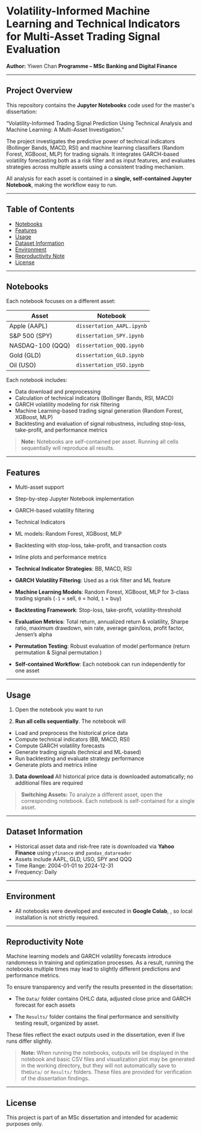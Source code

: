 # Volatility-Informed Machine Learning and Technical Indicators for Multi-Asset Trading Signal Evaluation
**Author:** Yiwen Chan 
**Programme – MSc Banking and Digital Finance**  


---

## Project Overview

This repository contains the  **Jupyter Notebooks** code used for the master's dissertation:

 “Volatility-Informed Trading Signal Prediction Using Technical Analysis and Machine Learning: A Multi-Asset Investigation.” 

The project investigates the predictive power of technical indicators (Bollinger Bands, MACD, RSI) and machine learning classifiers (Random Forest, XGBoost, MLP) for trading signals. It integrates GARCH-based volatility forecasting both as a risk filter and as input features, and evaluates strategies across multiple assets using a consistent trading mechanism.

All analysis for each asset is contained in a **single, self-contained Jupyter Notebook**, making the workflow easy to run.

---

## Table of Contents
- [Notebooks](#notebooks)
- [Features](#features)
- [Usage](#usage)
- [Dataset Information](#dataset-information)
- [Environment](#environment)
- [Reproductivity Note](#reproductivity-note) 
- [License](#license)


---

## Notebooks

Each notebook focuses on a different asset:

| Asset | Notebook |
|-------|---------|
| Apple (AAPL) | `dissertation_AAPL.ipynb` |
| S&P 500 (SPY) | `dissertation_SPY.ipynb` |
| NASDAQ-100 (QQQ) | `dissertation_QQQ.ipynb` |
| Gold (GLD) | `dissertation_GLD.ipynb` |
| Oil (USO) | `dissertation_USO.ipynb` |



Each notebook includes:  
- Data download and preprocessing  
- Calculation of technical indicators (Bollinger Bands, RSI, MACD)  
- GARCH volatility modeling for risk filtering  
- Machine Learning-based trading signal generation (Random Forest, XGBoost, MLP)  
- Backtesting and evaluation of signal robustness, including stop-loss, take-profit, and performance metrics  

> **Note:** Notebooks are self-contained per asset. Running all cells sequentially will reproduce all results.  

---

## Features
- Multi-asset support
- Step-by-step Jupyter Notebook implementation
- GARCH-based volatility filtering
- Technical Indicators
- ML models: Random Forest, XGBoost, MLP
- Backtesting with stop-loss, take-profit, and transaction costs
- Inline plots and performance metrics

- **Technical Indicator Strategies**: BB, MACD, RSI  
- **GARCH Volatility Filtering**: Used as a risk filter and ML feature  
- **Machine Learning Models**: Random Forest, XGBoost, MLP for 3-class trading signals (`-1` = sell, `0` = hold, `1` = buy)  
- **Backtesting Framework**: Stop-loss, take-profit, volatility-threshold 
- **Evaluation Metrics**: Total return, annualized return & volatility, Sharpe ratio, maximum drawdown, win rate, average gain/loss, profit factor, Jensen’s alpha  
- **Permutation Testing**: Robust evaluation of model performance (return permutation & Signal permutation )
- **Self-contained Workflow**: Each notebook can run independently for one asset  

---

## Usage
1. Open the notebook you want to run

2. **Run all cells sequentially**. The notebook will
- Load and preprocess the historical price data
- Compute technical indicators (BB, MACD, RSI)
- Compute GARCH volatility forecasts
- Generate trading signals (technical and ML-based)
- Run backtesting and evaluate strategy performance
- Generate plots and metrics inline


3. **Data download** All historical price data is downloaded automatically; no additional files are required

> **Switching Assets:** To analyze a different asset, open the corresponding notebook. Each notebook is self-contained for a single asset.

---

## Dataset Information
- Historical asset data and risk-free rate is downloaded via **Yahoo Finance** using `yfinance` and `pandas_datareader`
- Assets include AAPL, GLD, USO, SPY and QQQ
- Time Range: 2004-01-01 to 2024-12-31
- Frequency: Daily

---

## Environment
- All notebooks were developed and executed in **Google Colab**, , so local installation is not strictly required.


---

## Reproductivity Note

Machine learning models and GARCH volatility forecasts introduce randomness in training and optimization processes.
As a result, running the notebooks multiple times may lead to slightly different predictions and performance metrics.

To ensure transparency and verify the results presented in the dissertation:

- The `Data/` folder contains OHLC data, adjusted close price and GARCH forecast for each assets

- The `Results/` folder contains the final performance and sensitivity testing result, organized by asset.

These files reflect the exact outputs used in the dissertation, even if live runs differ slightly.

>**Note:** When running the notebooks, outputs will be displayed in the notebook and basic CSV files and visualization plot may be generated in the working directory, but they will not automatically save to the`Data/` or `Results/` folders. These files are provided for verification of the dissertation findings.



---

## License
This project is part of an MSc dissertation and intended for academic purposes only.